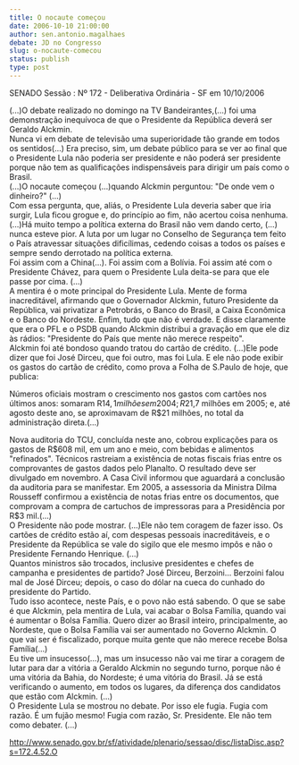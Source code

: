 ```yaml
---
title: O nocaute começou
date: 2006-10-10 21:00:00
author: sen.antonio.magalhaes
debate: JD no Congresso
slug: o-nocaute-comecou
status: publish 
type: post
---
```


SENADO Sessão : Nº 172 - Deliberativa Ordinária - SF em 10/10/2006  
  
(...)O debate realizado no domingo na TV Bandeirantes,(...) foi uma demonstração inequívoca de que o Presidente da República deverá ser Geraldo Alckmin.    
Nunca vi em debate de televisão uma superioridade tão grande em todos os sentidos(...) Era preciso, sim, um debate público para se ver ao final que o Presidente Lula não poderia ser presidente e não poderá ser presidente porque não tem as qualificações indispensáveis para dirigir um país como o Brasil.    
(...)O nocaute começou (...)quando Alckmin perguntou: "De onde vem o dinheiro?" (...)   
Com essa pergunta, que, aliás, o Presidente Lula deveria saber que iria surgir, Lula ficou grogue e, do princípio ao fim, não acertou coisa nenhuma.   
(...)Há muito tempo a política externa do Brasil não vem dando certo, (...) nunca esteve pior. A luta por um lugar no Conselho de Segurança tem feito o País atravessar situações dificílimas, cedendo coisas a todos os países e sempre sendo derrotado na política externa.   
Foi assim com a China(...). Foi assim com a Bolívia. Foi assim até com o Presidente Chávez, para quem o Presidente Lula deita-se para que ele passe por cima. (...)   
A mentira é o mote principal do Presidente Lula. Mente de forma inacreditável, afirmando que o Governador Alckmin, futuro Presidente da República, vai privatizar a Petrobrás, o Banco do Brasil, a Caixa Econômica e o Banco do Nordeste. Enfim, tudo que não é verdade. E disse claramente que era o PFL e o PSDB quando Alckmin distribui a gravação em que ele diz às rádios: "Presidente do País que mente não merece respeito".   
Alckmin foi até bondoso quando tratou do cartão de crédito. (...)Ele pode dizer que foi José Dirceu, que foi outro, mas foi Lula. E ele não pode exibir os gastos do cartão de crédito, como prova a Folha de S.Paulo de hoje, que publica:  
  
Números oficiais mostram o crescimento nos gastos com cartões nos últimos anos: somaram R$14,1 milhões em 2004; R$21,7 milhões em 2005; e, até agosto deste ano, se aproximavam de R$21 milhões, no total da administração direta.(...)  
  
Nova auditoria do TCU, concluída neste ano, cobrou explicações para os gastos de R$608 mil, em um ano e meio, com bebidas e alimentos "refinados". Técnicos rastreiam a existência de notas fiscais frias entre os comprovantes de gastos dados pelo Planalto. O resultado deve ser divulgado em novembro.   
A Casa Civil informou que aguardará a conclusão da auditoria para se manifestar. Em 2005, a assessoria da Ministra Dilma Rousseff confirmou a existência de notas frias entre os documentos, que comprovam a compra de cartuchos de impressoras para a Presidência por R$3 mil.(...)   
O Presidente não pode mostrar. (...)Ele não tem coragem de fazer isso. Os cartões de crédito estão aí, com despesas pessoais inacreditáveis, e o Presidente da República se vale do sigilo que ele mesmo impôs e não o Presidente Fernando Henrique. (...)   
Quantos ministros são trocados, inclusive presidentes e chefes de campanha e presidentes de partido? José Dirceu, Berzoini... Berzoini falou mal de José Dirceu; depois, o caso do dólar na cueca do cunhado do presidente do Partido.   
Tudo isso acontece, neste País, e o povo não está sabendo. O que se sabe é que Alckmin, pela mentira de Lula, vai acabar o Bolsa Família, quando vai é aumentar o Bolsa Família. Quero dizer ao Brasil inteiro, principalmente, ao Nordeste, que o Bolsa Família vai ser aumentado no Governo Alckmin. O que vai ser é fiscalizado, porque muita gente que não merece recebe Bolsa Família(...)   
Eu tive um insucesso(...), mas um insucesso não vai me tirar a coragem de lutar para dar a vitória a Geraldo Alckmin no segundo turno, porque não é uma vitória da Bahia, do Nordeste; é uma vitória do Brasil. Já se está verificando o aumento, em todos os lugares, da diferença dos candidatos que estão com Alckmin. (...)   
O Presidente Lula se mostrou no debate. Por isso ele fugia. Fugia com razão. É um fujão mesmo! Fugia com razão, Sr. Presidente. Ele não tem como debater. (...)   
  
http://www.senado.gov.br/sf/atividade/plenario/sessao/disc/listaDisc.asp?s=172.4.52.O
